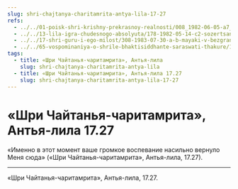 ```yaml
---
slug: shri-chajtanya-charitamrita-antya-lila-17-27
refs:
  - ../../01-poisk-shri-krishny-prekrasnoy-realnosti/008_1982-06-05-a7_sridharmj_rezultaty_poiska_shri_krishny.md
  - ../../13-lila-igra-chudesnogo-absolyuta/178-1982-05-14-c2-sozertsanie-lily-v-glubokom-transe.md
  - ../../17-shri-guru-i-ego-milost/308-1983-07-30-a-b-mayaki-v-bezgranichnom.md
  - ../../65-vospominaniya-o-shrile-bhaktisiddhante-saraswati-thakure/1018-1982-06-30-a-b1-usloviya-dlya-pravilnogo-vospevaniya-svyatogo-imeni-istorii-iz-zhizni-sarasvati-thakura.md
tags:
  - title: «Шри Чайтанья-чаритамрита», Антья-лила
    slug: shri-chajtanya-charitamrita-antya-lila
  - title: «Шри Чайтанья-чаритамрита», Антья-лила 17.27
    slug: shri-chajtanya-charitamrita-antya-lila-17-27
---
```


# «Шри Чайтанья-чаритамрита», Антья-лила 17.27

«Именно в этот момент ваше громкое воспевание насильно вернуло Меня сюда» («Шри Чайтанья-чаритамрита», Антья-лила, 17.27).

---

«Шри Чайтанья-чаритамрита», Антья-лила, 17.27.
